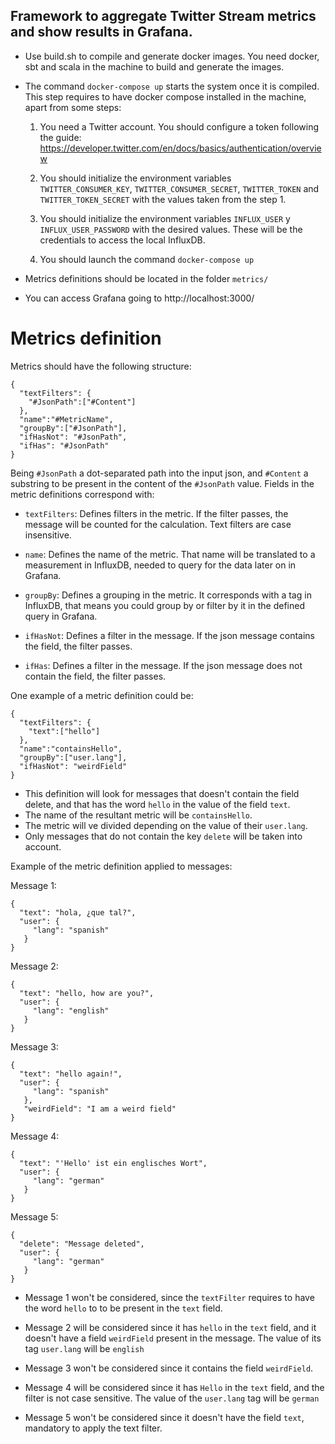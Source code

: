 ## Framework to aggregate Twitter Stream metrics and show results in Grafana.

- Use build.sh to compile and generate docker images. 
You need docker, sbt and scala in the machine to build and generate the images.

- The command `docker-compose up` starts the system once it is compiled.
This step requires to have docker compose installed in the machine, apart from some steps:

    1. You need a Twitter account. You should configure a token following the guide:
https://developer.twitter.com/en/docs/basics/authentication/overview

    2. You should initialize the environment variables `TWITTER_CONSUMER_KEY`, `TWITTER_CONSUMER_SECRET`, 
    `TWITTER_TOKEN` and `TWITTER_TOKEN_SECRET` with the values taken from the step 1.
    
    3. You should initialize the environment variables `INFLUX_USER` y `INFLUX_USER_PASSWORD` 
    with the desired values. These will be the credentials to access the local InfluxDB.

    4. You should launch the command `docker-compose up`

- Metrics definitions should be located in the folder `metrics/`

- You can access Grafana going to http://localhost:3000/

# Metrics definition

Metrics should have the following structure:

```
{
  "textFilters": {
    "#JsonPath":["#Content"]
  },
  "name":"#MetricName",
  "groupBy":["#JsonPath"],
  "ifHasNot": "#JsonPath",
  "ifHas": "#JsonPath"
}
```

Being `#JsonPath` a dot-separated path into the input json, and `#Content` a substring 
to be present in the content of the `#JsonPath` value. Fields in the metric definitions
correspond with:

- `textFilters`: Defines filters in the metric. If the filter passes, the message will be 
counted for the calculation. Text filters are case insensitive.

- `name`: Defines the name of the metric. That name will be translated to a measurement in 
InfluxDB, needed to query for the data later on in Grafana.

- `groupBy`: Defines a grouping in the metric. It corresponds with a tag in InfluxDB, that means
you could group by or filter by it in the defined query in Grafana.

- `ifHasNot`: Defines a filter in the message. If the json message contains the field, 
the filter passes.

- `ifHas`: Defines a filter in the message. If the json message does not contain the field, the
filter passes.

One example of a metric definition could be:

```
{
  "textFilters": {
    "text":["hello"]
  },
  "name":"containsHello",
  "groupBy":["user.lang"],
  "ifHasNot": "weirdField"
}
```

- This definition will look for messages that doesn't contain the field delete, and that has the 
word `hello` in the value of the field `text`. 
- The name of the resultant metric will be `containsHello`.
- The metric will ve divided depending on the value of their `user.lang`.
- Only messages that do not contain the key `delete` will be taken into account.

Example of the metric definition applied to messages:

Message 1:
```
{
  "text": "hola, ¿que tal?",
  "user": {
     "lang": "spanish"
   }
}

```

Message 2:
```
{
  "text": "hello, how are you?",
  "user": {
     "lang": "english"
   }
}

```

Message 3:
```
{
  "text": "hello again!",
  "user": {
     "lang": "spanish"
   },
   "weirdField": "I am a weird field"
}

```

Message 4:
```
{
  "text": "'Hello' ist ein englisches Wort",
  "user": {
     "lang": "german"
   }
}

```

Message 5:
```
{
  "delete": "Message deleted",
  "user": {
     "lang": "german"
   }
}

```

- Message 1 won't be considered, since the `textFilter` requires to have the word `hello` to
to be present in the `text` field.

- Message 2 will be considered since it has `hello` in the `text` field, and it doesn't have 
a field `weirdField` present in the message. The value of its tag `user.lang` will be `english`

- Message 3 won't be considered since it contains the field `weirdField`.

- Message 4 will be considered since it has `Hello` in the `text` field, and the filter is not
case sensitive. The value of the `user.lang` tag will be `german`

- Message 5 won't be considered since it doesn't have the field `text`, mandatory to apply the
text filter.
 